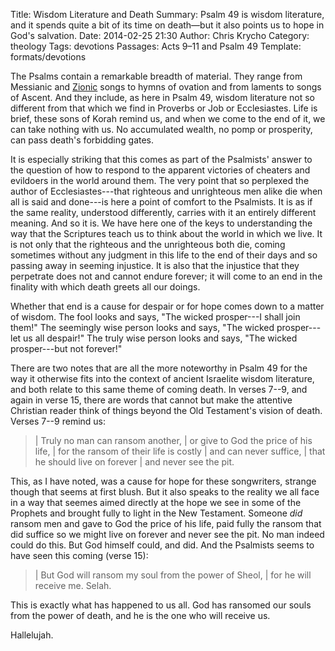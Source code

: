 Title: Wisdom Literature and Death
Summary: Psalm 49 is wisdom literature, and it spends quite a bit of its time on death—but it also points us to hope in God's salvation.
Date: 2014-02-25 21:30
Author: Chris Krycho
Category: theology
Tags: devotions
Passages: Acts 9–11 and Psalm 49
Template: formats/devotions

The Psalms contain a remarkable breadth of material. They range from Messianic and [Zionic](/2014/the-city-of-god.html) songs to hymns of ovation and from laments to songs of Ascent. And they include, as here in Psalm 49, wisdom literature not so different from that which we find in Proverbs or Job or Ecclesiastes. Life is brief, these sons of Korah remind us, and when we come to the end of it, we can take nothing with us. No accumulated wealth, no pomp or prosperity, can pass death's forbidding gates.

It is especially striking that this comes as part of the Psalmists' answer to the question of how to respond to the apparent victories of cheaters and evildoers in the world around them. The very point that so perplexed the author of Ecclesiastes---that righteous and unrighteous men alike die when all is said and done---is here a point of comfort to the Psalmists. It is as if the same reality, understood differently, carries with it an entirely different meaning. And so it is. We have here one of the keys to understanding the way that the Scriptures teach us to think about the world in which we live. It is not only that the righteous and the unrighteous both die, coming sometimes without any judgment in this life to the end of their days and so passing away in seeming injustice. It is also that the injustice that they perpetrate does not and cannot endure forever; it will come to an end in the finality with which death greets all our doings.

Whether that end is a cause for despair or for hope comes down to a matter of wisdom. The fool looks and says, "The wicked prosper---I shall join them!" The seemingly wise person looks and says, "The wicked prosper---let us all despair!" The truly wise person looks and says, "The wicked prosper---but not forever!"

There are two notes that are all the more noteworthy in Psalm 49 for the way it otherwise fits into the context of ancient Israelite wisdom literature, and both relate to this same theme of coming death. In verses 7--9, and again in verse 15, there are words that cannot but make the attentive Christian reader think of things beyond the Old Testament's vision of death. Verses 7--9 remind us:

> | Truly no man can ransom another,
> |     or give to God the price of his life,
> | for the ransom of their life is costly
> |     and can never suffice,
> | that he should live on forever
> |     and never see the pit.

This, as I have noted, was a cause for hope for these songwriters, strange though that seems at first blush. But it also speaks to the reality we all face in a way that seemes aimed directly at the hope we see in some of the Prophets and brought fully to light in the New Testament. Someone *did* ransom men and gave to God the price of his life, paid fully the ransom that did suffice so we might live on forever and never see the pit. No man indeed could do this. But God himself could, and did. And the Psalmists seems to have seen this coming (verse 15):

> | But God will ransom my soul from the power of Sheol,
> |     for he will receive me. Selah.

This is exactly what has happened to us all. God has ransomed our souls from the power of death, and he is the one who will receive us.

Hallelujah.